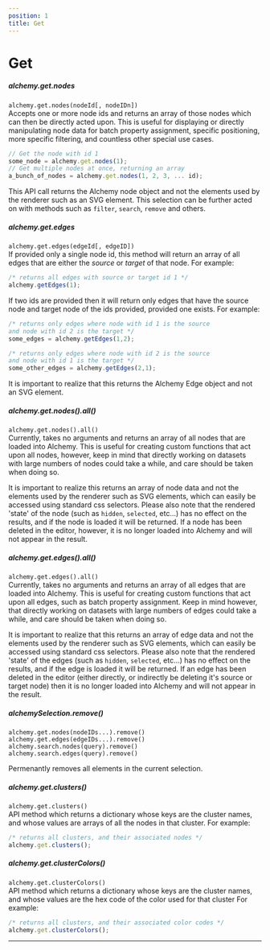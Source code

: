```yaml
---
position: 1
title: Get
---
```


# Get

<p></p>

##### alchemy.get.nodes
<!--  Method should return Alchemy node object, not just properties -->

`alchemy.get.nodes(nodeId[, nodeIDn])`<br>
Accepts one or more node ids and returns an array of those nodes which can then be directly acted upon.  This is useful for displaying or directly manipulating node data for batch property assignment, specific positioning, more specific filtering, and countless other special use cases.

~~~ javascript
// Get the node with id 1
some_node = alchemy.get.nodes(1);
// Get multiple nodes at once, returning an array
a_bunch_of_nodes = alchemy.get.nodes(1, 2, 3, ... id);
~~~

This API call returns the Alchemy node object and not the elements used by the renderer such as an SVG element.
This selection can be further acted on with methods such as `filter`, `search`, `remove` and others.

##### alchemy.get.edges

`alchemy.get.edges(edgeId[, edgeID])`<br>
If provided only a single node id, this method will return an array of all edges that are either the *source* or *target* of that node.  For example:

~~~ javascript
/* returns all edges with source or target id 1 */
alchemy.getEdges(1);
~~~

If two ids are provided then it will return only edges that have the source node and target node of the ids provided, provided one exists.  For example:

~~~ javascript
/* returns only edges where node with id 1 is the source
and node with id 2 is the target */
some_edges = alchemy.getEdges(1,2);

/* returns only edges where node with id 2 is the source
and node with id 1 is the target */
some_other_edges = alchemy.getEdges(2,1);
~~~

It is important to realize that this returns the Alchemy Edge object and not an SVG element.

##### alchemy.get.nodes().all()

`alchemy.get.nodes().all()`<br>
Currently, takes no arguments and returns an array of all nodes that are loaded into Alchemy. This is useful for creating custom functions that act upon all nodes, however, keep in mind that directly working on datasets with large numbers of nodes could take a while, and care should be taken when doing so.

It is important to realize this returns an array of node data and not the elements used by the renderer such as SVG elements, which can easily be accessed using standard css selectors.  Please also note that the rendered 'state' of the node (such as `hidden`, `selected`, etc...) has no effect on the results, and if the node is loaded it will be returned.  If a node has been deleted in the editor, however, it is no longer loaded into Alchemy and will not appear in the result.

##### alchemy.get.edges().all()

`alchemy.get.edges().all()`<br>
Currently, takes no arguments and returns an array of all edges that are loaded into Alchemy.  This is useful for creating custom functions that act upon all edges, such as batch property assignment.  Keep in mind however, that directly working on datasets with large numbers of edges could take a while, and care should be taken when doing so.

It is important to realize that this returns an array of edge data and not the elements used by the renderer such as SVG elements, which can easily be accessed using standard css selectors.  Please also note that the rendered 'state' of the edges (such as `hidden`, `selected`, etc...) has no effect on the results, and if the edge is loaded it will be returned.  If an edge has been deleted in the editor (either directly, or indirectly be deleting it's source or target node) then it is no longer loaded into Alchemy and will not appear in the result.

##### alchemySelection.remove()

`alchemy.get.nodes(nodeIDs...).remove()`
`alchemy.get.edges(edgeIDs...).remove()`
`alchemy.search.nodes(query).remove()`
`alchemy.search.edges(query).remove()`

Permenantly removes all elements in the current selection.

##### alchemy.get.clusters()

`alchemy.get.clusters()`<br>
API method which returns a dictionary whose keys are the cluster names, and whose values are arrays of all the nodes in that cluster.
  For example:

~~~ javascript
/* returns all clusters, and their associated nodes */
alchemy.get.clusters();
~~~

##### alchemy.get.clusterColors()
<!--  -->

`alchemy.get.clusterColors()`<br>
API method which returns a dictionary whose keys are the cluster names, and whose values are the hex code of the color used for that cluster
  For example:

~~~ javascript
/* returns all clusters, and their associated color codes */
alchemy.get.clusterColors();
~~~
_______
